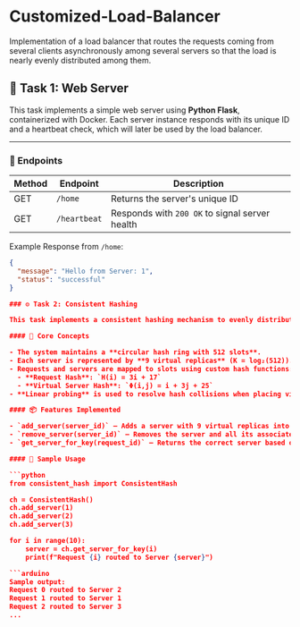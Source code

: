 # Customized-Load-Balancer
Implementation of a load balancer that routes the requests coming from several clients asynchronously among several servers so that the load is nearly evenly distributed among them.

## 📌 Task 1: Web Server

This task implements a simple web server using **Python Flask**, containerized with Docker. Each server instance responds with its unique ID and a heartbeat check, which will later be used by the load balancer.

---

### 🚀 Endpoints

| Method | Endpoint      | Description                                           |
|--------|---------------|-------------------------------------------------------|
| GET    | `/home`       | Returns the server's unique ID                       |
| GET    | `/heartbeat`  | Responds with `200 OK` to signal server health       |

Example Response from `/home`:
```json
{
  "message": "Hello from Server: 1",
  "status": "successful"
}

### ⚙️ Task 2: Consistent Hashing

This task implements a consistent hashing mechanism to evenly distribute client requests among a dynamic set of server replicas.

#### 🧠 Core Concepts

- The system maintains a **circular hash ring with 512 slots**.
- Each server is represented by **9 virtual replicas** (K = log₂(512)).
- Requests and servers are mapped to slots using custom hash functions:
  - **Request Hash**: `H(i) = 3i + 17`
  - **Virtual Server Hash**: `Φ(i,j) = i + 3j + 25`
- **Linear probing** is used to resolve hash collisions when placing virtual servers.

#### 📦 Features Implemented

- `add_server(server_id)` – Adds a server with 9 virtual replicas into the hash ring.
- `remove_server(server_id)` – Removes the server and all its associated virtual nodes.
- `get_server_for_key(request_id)` – Returns the correct server based on the hashed request ID.

#### 🧪 Sample Usage

```python
from consistent_hash import ConsistentHash

ch = ConsistentHash()
ch.add_server(1)
ch.add_server(2)
ch.add_server(3)

for i in range(10):
    server = ch.get_server_for_key(i)
    print(f"Request {i} routed to Server {server}")

```arduino
Sample output:
Request 0 routed to Server 2
Request 1 routed to Server 1
Request 2 routed to Server 3
...